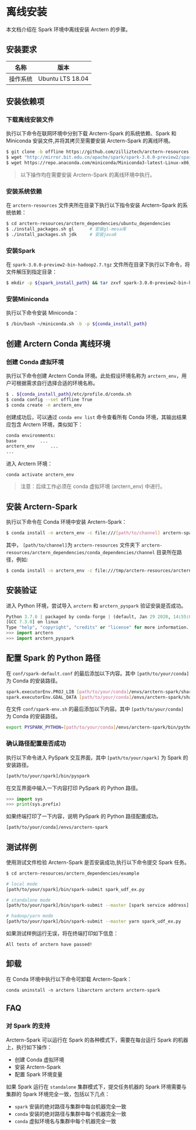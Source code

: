 # 离线安装

本文档介绍在 Spark 环境中离线安装 Arctern 的步骤。

## 安装要求

| 名称     | 版本              |
| -------- | ----------------- |
| 操作系统 | Ubuntu LTS 18.04  |

## <span id = "installdependencies">安装依赖项</span>

### 下载离线安装文件

执行以下命令在联网环境中分别下载 Arctern-Spark 的系统依赖、Spark 和 Miniconda 安装文件,并将其拷贝至需要安装 Arctern-Spark 的离线环境。

```bash
$ git clone -b offline https://github.com/zilliztech/arctern-resources.git
$ wget "http://mirror.bit.edu.cn/apache/spark/spark-3.0.0-preview2/spark-3.0.0-preview2-bin-hadoop2.7.tgz"
$ wget https://repo.anaconda.com/miniconda/Miniconda3-latest-Linux-x86_64.sh -O ~/miniconda.sh  
```

> 以下操作均在需要安装 Arctern-Spark 的离线环境中执行。

### 安装系统依赖

在 `arctern-resources` 文件夹所在目录下执行以下指令安装 Arctern-Spark 的系统依赖：

```bash
$ cd arctern-resources/arctern_dependencies/ubuntu_dependencies
$ ./install_packages.sh gl      # 安装gl-mesa库
$ ./install_packages.sh jdk     # 安装java8
```

### 安装Spark

在 `spark-3.0.0-preview2-bin-hadoop2.7.tgz` 文件所在目录下执行以下命令，将文件解压到指定目录：

```bash
$ mkdir -p ${spark_install_path} && tar zxvf spark-3.0.0-preview2-bin-hadoop2.7.tgz -C ${spark_install_path}
```

### 安装Miniconda

执行以下命令安装 Miniconda：

```bash
$ /bin/bash ~/miniconda.sh -b -p ${conda_install_path}
```

## 创建 Arctern Conda 离线环境

### 创建 Conda 虚拟环境

执行以下命令创建 Arctern Conda 环境。此处假设环境名称为 `arctern_env`，用户可根据需求自行选择合适的环境名称。

```bash
$ . ${conda_install_path}/etc/profile.d/conda.sh
$ conda config --set offline True
$ conda create -n arctern_env
```

创建成功后，可以通过 `conda env list` 命令查看所有 Conda 环境，其输出结果应包含 Arctern 环境，类似如下：

  ```bash
  conda environments:
  base         ...
  arctern_env      ...
  ...
  ```

 进入 Arctern 环境：

  `conda activate arctern_env`


> 注意：后续工作必须在 conda 虚拟环境 (arctern_env) 中进行。


## 安装 Arctern-Spark

执行以下命令在 Conda 环境中安装 Arctern-Spark：

```bash
$ conda install -n arctern_env -c file:///[path/to/channel] arctern-spark --offline   --override-channels
```

其中， `[path/to/channel]`为 `arctern-resources` 文件夹下 `arctern-resources/arctern_dependencies/conda_dependencies/channel` 目录所在路径，例如:

```bash
$ conda install -n arctern_env -c file:///tmp/arctern-resources/arctern_dependencies/conda_dependencies/channel arctern-spark   --offline --override-channels
```


## 安装验证

进入 Python 环境，尝试导入 `arctern` 和 `arctern_pyspark` 验证安装是否成功。

```python
Python 3.7.6 | packaged by conda-forge | (default, Jan 29 2020, 14:55:04)
[GCC 7.3.0] on linux
Type "help", "copyright", "credits" or "license" for more information.
>>> import arctern
>>> import arctern_pyspark
```

## 配置 Spark 的 Python 路径

在 `conf/spark-default.conf` 的最后添加以下内容。其中 `[path/to/your/conda]` 为 Conda 的安装路径。

```bash
spark.executorEnv.PROJ_LIB [path/to/your/conda]/envs/arctern-spark/share/proj
spark.executorEnv.GDAL_DATA [path/to/your/conda]/envs/arctern-spark/share/gdal
```

在文件 `conf/spark-env.sh` 的最后添加以下内容。其中 `[path/to/your/conda]` 为 Conda 的安装路径。

```bash
export PYSPARK_PYTHON=[path/to/your/conda]/envs/arctern-spark/bin/python
```

### 确认路径配置是否成功

执行以下命令进入 PySpark 交互界面，其中 `[path/to/your/spark]` 为 Spark 的安装路径。

```bash
[path/to/your/spark]/bin/pyspark
```

在交互界面中输入一下内容打印 PySpark 的 Python 路径。
```python
>>> import sys
>>> print(sys.prefix)
```

如果终端打印了一下内容，说明 PySpark 的 Python 路径配置成功。

```bash
[path/to/your/conda]/envs/arctern-spark
```

## 测试样例

使用测试文件检验 Arctern-Spark 是否安装成功,执行以下命令提交 Spark 任务。

```bash
$ cd arctern-resources/arctern_dependencies/example

# local mode
[path/to/your/spark]/bin/spark-submit spark_udf_ex.py

# standalone mode
[path/to/your/spark]/bin/spark-submit --master [spark service address] spark_udf_ex.py

# hadoop/yarn mode
[path/to/your/spark]/bin/spark-submit --master yarn spark_udf_ex.py
```

如果测试样例运行无误，将在终端打印如下信息：

```
All tests of arctern have passed!
```

## 卸载

在 Conda 环境中执行以下命令可卸载 Arctern-Spark：

```shell
conda uninstall -n arctern libarctern arctern arctern-spark
```

## FAQ

### 对 Spark 的支持

Arctern-Spark 可以运行在 Spark 的各种模式下，需要在每台运行 Spark 的机器上，执行如下操作：

* 创建 Conda 虚拟环境
* 安装 Arctern-Spark
* 配置 Spark 环境变量

如果 Spark 运行在 `standalone` 集群模式下，提交任务机器的 Spark 环境需要与集群的 Spark 环境完全一致，包括以下几点：

* `spark` 安装的绝对路径与集群中每台机器完全一致
* `conda` 安装的绝对路径与集群中每个机器完全一致
* `conda` 虚拟环境名与集群中每个机器完全一致
